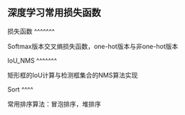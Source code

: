 深度学习常用损失函数
------------------

损失函数
^^^^^^^

Softmax版本交叉熵损失函数，one-hot版本与非one-hot版本

IoU_NMS
^^^^^^^

矩形框的IoU计算与检测框集合的NMS算法实现

Sort
^^^^

常用排序算法：冒泡排序，堆排序
   
